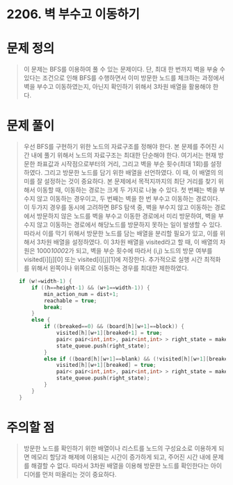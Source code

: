 # 2206. 벽 부수고 이동하기

# 문제 정의
> 이 문제는 BFS를 이용하여 풀 수 있는 문제이다.
> 단, 최대 한 번까지 벽을 부술 수 있다는 조건으로 인해 BFS를 수행하면서 이미 방문한 노드를 체크하는 과정에서 벽을 부수고 이동하였는지, 아닌지 확인하기 위해서 3차원 배열을 활용해야 한다.

# 문제 풀이
> 우선 BFS를 구현하기 위한 노드의 자료구조를 정해야 한다. 
> 본 문제를 주어진 시간 내에 풀기 위해서 노드의 자료구조는 최대한 단순해야 한다.
> 여기서는 현재 방문한 좌표값과 시작점으로부터의 거리, 그리고 벽을 부순 횟수(최대 1회)를 설정하였다.
> 그리고 방문한 노드를 담기 위한 배열을 선언하였다.
> 이 때, 이 배열의 의미를 잘 설정하는 것이 중요하다. 
> 본 문제에서 목적지까지의 최단 거리를 찾기 위해서 이동할 때, 이동하는 경로는 크게 두 가지로 나눌 수 있다.
> 첫 번째는 벽을 부수지 않고 이동하는 경우이고, 두 번째는 벽을 한 번 부수고 이동하는 경로이다.
> 이 두가지 경우를 동시에 고려하면 BFS 탐색 중, 벽을 부수지 않고 이동하는 경로에서 방문하지 않은 노드를
벽을 부수고 이동한 경로에서 미리 방문하여, 벽을 부수지 않고 이동하는 경로에서 해당노드를 방문하지 못하는 일이 발생할 수 있다.
> 따라서 이를 막기 위해서 방문한 노드를 담는 배열을 분리할 필요가 있고, 이를 위해서 3차원 배열을 설정하였다. 
> 이 3차원 배열을 visited라고 할 때, 이 배열의 차원은 1000*1000*2가 되고, 
벽을 부순 횟수에 따라서 (i,j) 노드의 방문 여부를 visited[i][j][0] 또는 visited[i][j][1]에 저장한다.
> 추가적으로 실행 시간 최적화를 위해서 왼쪽이나 위쪽으로 이동하는 경우를 최대한 제한하였다.

```cpp
    if (w!=width-1) {
        if ((h==height-1) && (w+1==width-1)) {
            min_action_num = dist+1;
            reachable = true;
            break;
        }
        else {
            if ((breaked==0) && (board[h][w+1]==block)) {
                visited[h][w+1][breaked+1] = true;
                pair< pair<int,int>, pair<int,int> > right_state = make_pair(make_pair(h,w+1), make_pair(dist+1, breaked+1));
                state_queue.push(right_state);
            }
            else if ((board[h][w+1]==blank) && (!visited[h][w+1][breaked])) {
                visited[h][w+1][breaked] = true;
                pair< pair<int,int>, pair<int,int> > right_state = make_pair(make_pair(h,w+1), make_pair(dist+1, breaked));
                state_queue.push(right_state);
            }
        }
    }
```

# 주의할 점
> 방문한 노드를 확인하기 위한 배열이나 리스트를 노드의 구성요소로 이용하게 되면 메모리 할당과 해제에 이용되는 시간이 증가하게 되고, 주어진 시간 내에 문제를 해결할 수 없다. 따라서 3차원 배열을 이용해 방문한 노드를 확인한다는 아이디어를 먼저 떠올리는 것이 중요하다.